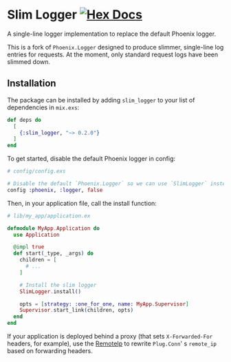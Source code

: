 # Slim Logger [![Hex Docs](https://img.shields.io/hexpm/v/slim_logger)](https://hexdocs.pm/slim_logger/readme.html)

A single-line logger implementation to replace the default Phoenix logger.

This is a fork of `Phoenix.Logger` designed to produce slimmer, single-line log entries for requests. At the moment, only standard request logs have been slimmed down.

## Installation

The package can be installed by adding `slim_logger` to your list of dependencies in `mix.exs`:

```elixir
def deps do
  [
    {:slim_logger, "~> 0.2.0"}
  ]
end
```

To get started, disable the default Phoenix logger in config:

```elixir
# config/config.exs

# Disable the default `Phoenix.Logger` so we can use `SlimLogger` instead.
config :phoenix, :logger, false
```

Then, in your application file, call the install function:

```elixir
# lib/my_app/application.ex

defmodule MyApp.Application do
  use Application

  @impl true
  def start(_type, _args) do
    children = [
      # ...
    ]

    # Install the slim logger
    SlimLogger.install()

    opts = [strategy: :one_for_one, name: MyApp.Supervisor]
    Supervisor.start_link(children, opts)
  end
end
```

If your application is deployed behind a proxy (that sets `X-Forwarded-For` headers, for example), use the [RemoteIp](https://hexdocs.pm/remote_ip/RemoteIp.html) to rewrite `Plug.Conn`'
s `remote_ip` based on forwarding headers.
